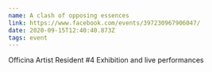 ```yaml
---
name: A clash of opposing essences
link: https://www.facebook.com/events/397230967906047/
date: 2020-09-15T12:40:40.873Z
tags: event
---
```

Officina Artist Resident #4 Exhibition and live performances